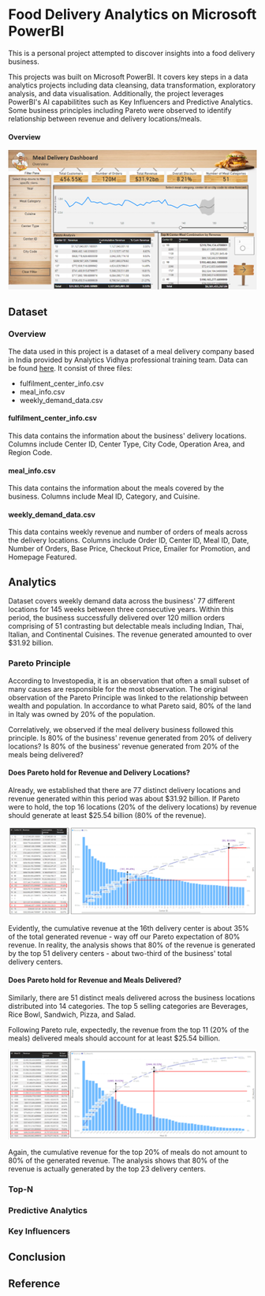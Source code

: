 # Food Delivery Analytics on Microsoft PowerBI

This is a personal project attempted to discover insights into a food delivery business.

This projects was built on Microsoft PowerBI. It covers key steps in a data analytics projects including data cleansing, data transformation, exploratory analysis, and data visualisation. Additionally, the project leverages PowerBI's AI capabilitites such as Key Influencers and Predictive Analytics. Some business principles including Pareto were observed to identify relationship between revenue and delivery locations/meals. 

#### Overview

![Summary Page](images/overview.png)

## Dataset

### Overview

The data used in this project is a dataset of a meal delivery company based in India provided by Analytics Vidhya professional training team. Data can be found [here](data). It consist of three files:

* fulfilment_center_info.csv
* meal_info.csv
* weekly_demand_data.csv

#### fulfilment_center_info.csv

This data contains the information about the business' delivery locations. Columns include Center ID, Center Type, City Code, Operation Area, and Region Code.

#### meal_info.csv

This data contains the information about the meals covered by the business. Columns include Meal ID, Category, and Cuisine.

#### weekly_demand_data.csv

This data contains weekly revenue and number of orders of meals across the delivery locations. Columns include Order ID, Center ID, Meal ID, Date, Number of Orders, Base Price, Checkout Price, Emailer for Promotion, and Homepage Featured.

## Analytics

Dataset covers weekly demand data across the business' 77 different locations for 145 weeks between three consecutive years. Within this period, the business successfully delivered over 120 million orders comprising of 51 contrasting but delectable meals including Indian, Thai, Italian, and Continental Cuisines. The revenue generated amounted to over $31.92 billion.

### Pareto Principle

According to Investopedia, it is an observation that often a small subset of many causes are responsible for the most observation. The original observation of the Pareto Principle was linked to the relationship between wealth and population. In accordance to what Pareto said, 80% of the land in Italy was owned by 20% of the population.

Correlatively, we observed if the meal delivery business followed this principle. Is 80% of the business' revenue generated from 20% of delivery locations? Is 80% of the business' revenue generated from 20% of the meals being delivered?

#### Does Pareto hold for Revenue and Delivery Locations?

Already, we established that there are 77 distinct delivery locations and revenue generated within this period was about $31.92 billion. If Pareto were to hold, the top 16 locations (20% of the delivery locations) by revenue should generate at least $25.54 billion (80% of the revenue).

![Delivery Location Pareto Observation](images/center-pareto.png)

Evidently, the cumulative revenue at the 16th delivery center is about 35% of the total generated revenue - way off our Pareto expectation of 80% revenue. In reality, the analysis shows that 80% of the revenue is generated by the top 51 delivery centers - about two-third of the business' total delivery centers.

#### Does Pareto hold for Revenue and Meals Delivered?

Similarly, there are 51 distinct meals delivered across the business locations distributed into 14 categories. The top 5 selling categories are Beverages, Rice Bowl, Sandwich, Pizza, and Salad.

Following Pareto rule, expectedly, the revenue from the top 11 (20% of the meals) delivered meals should account for at least $25.54 billion.

![Delivered Meals Pareto Observation](images/meal-pareto.png)

Again, the cumulative revenue for the top 20% of meals do not amount to 80% of the generated revenue. The analysis shows that 80% of the revenue is actually generated by the top 23 delivery centers.

### Top-N

### Predictive Analytics

### Key Influencers

## Conclusion

## Reference


